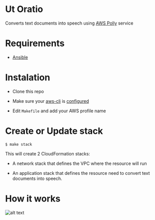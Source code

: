 # Ut Oratio

Converts text documents into speech using [AWS Polly](https://aws.amazon.com/polly/) service

# Requirements

- [Ansible](www.ansible.com)

# Instalation

- Clone this repo

- Make sure your [aws-cli](aws.amazon.com/cli) is [configured](http://docs.aws.amazon.com/cli/latest/userguide/cli-chap-getting-started.html)

- Edit `Makefile` and add your AWS profile name

# Create or Update stack

`$ make stack`

This will create 2 CloudFormation stacks:

- A network stack that defines the VPC where the resource will run

- An application stack that defines the resource need to convert text documents into speech.

# How it works

![alt text](https://d2908q01vomqb2.cloudfront.net/f1f836cb4ea6efb2a0b1b99f41ad8b103eff4b59/2017/05/04/Polly_Audiobooks_1.gif)
